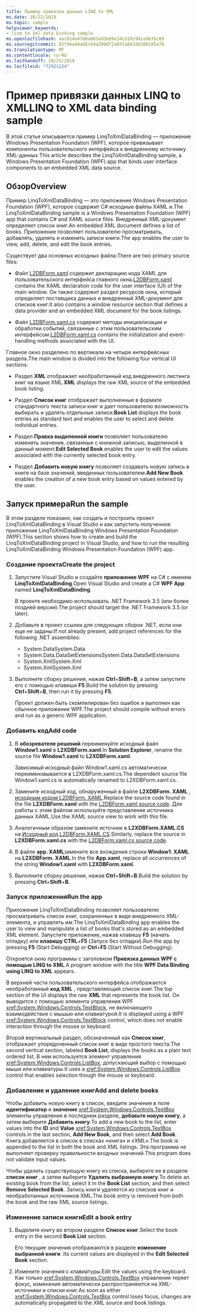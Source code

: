 ```yaml
---
title: Пример привязки данных LINQ to XML
ms.date: 10/22/2019
ms.topic: sample
helpviewer_keywords:
- linq to xml data binding sample
ms.openlocfilehash: aac814e4768a863a93e69e34cd18c941a9b35c89
ms.sourcegitcommit: 82f94a44ad5c64a399df2a03fa842db308185a76
ms.translationtype: MT
ms.contentlocale: ru-RU
ms.lasthandoff: 10/25/2019
ms.locfileid: "72921224"
---
```

# <a name="linq-to-xml-data-binding-sample"></a><span data-ttu-id="c1af5-102">Пример привязки данных LINQ to XML</span><span class="sxs-lookup"><span data-stu-id="c1af5-102">LINQ to XML data binding sample</span></span>

<span data-ttu-id="c1af5-103">В этой статье описывается пример LinqToXmlDataBinding — приложение Windows Presentation Foundation (WPF), которое привязывает компоненты пользовательского интерфейса к внедренному источнику XML-данных.</span><span class="sxs-lookup"><span data-stu-id="c1af5-103">This article describes the LinqToXmlDataBinding sample, a Windows Presentation Foundation (WPF) app that binds user interface components to an embedded XML data source.</span></span>

## <a name="overview"></a><span data-ttu-id="c1af5-104">Обзор</span><span class="sxs-lookup"><span data-stu-id="c1af5-104">Overview</span></span>

<span data-ttu-id="c1af5-105">Пример LinqToXmlDataBinding — это приложение Windows Presentation Foundation (WPF), которое содержит C# исходные файлы XAML и.</span><span class="sxs-lookup"><span data-stu-id="c1af5-105">The LinqToXmlDataBinding sample is a Windows Presentation Foundation (WPF) app that contains C# and XAML source files.</span></span> <span data-ttu-id="c1af5-106">Внедренный XML-документ определяет список книг.</span><span class="sxs-lookup"><span data-stu-id="c1af5-106">An embedded XML document defines a list of books.</span></span> <span data-ttu-id="c1af5-107">Приложение позволяет пользователю просматривать, добавлять, удалять и изменять записи книги.</span><span class="sxs-lookup"><span data-stu-id="c1af5-107">The app enables the user to view, add, delete, and edit the book entries.</span></span>

<span data-ttu-id="c1af5-108">Существует два основных исходных файла:</span><span class="sxs-lookup"><span data-stu-id="c1af5-108">There are two primary source files:</span></span>

- <span data-ttu-id="c1af5-109">Файл [L2DBForm.xaml](l2dbform-xaml-source-code.md) содержит декларацию кода XAML для пользовательского интерфейса главного окна.</span><span class="sxs-lookup"><span data-stu-id="c1af5-109">[L2DBForm.xaml](l2dbform-xaml-source-code.md) contains the XAML declaration code for the user interface (UI) of the main window.</span></span> <span data-ttu-id="c1af5-110">Он также содержит раздел ресурсов окна, который определяет поставщика данных и внедренный XML-документ для списков книг.</span><span class="sxs-lookup"><span data-stu-id="c1af5-110">It also contains a window resource section that defines a data provider and an embedded XML document for the book listings.</span></span>

- <span data-ttu-id="c1af5-111">Файл [L2DBForm.xaml.cs](l2dbform-xaml-cs-source-code.md) содержит методы инициализации и обработки событий, связанные с этим пользовательским интерфейсом.</span><span class="sxs-lookup"><span data-stu-id="c1af5-111">[L2DBForm.xaml.cs](l2dbform-xaml-cs-source-code.md) contains the initialization and event-handling methods associated with the UI.</span></span>

<span data-ttu-id="c1af5-112">Главное окно разделено по вертикали на четыре интерфейсных раздела.</span><span class="sxs-lookup"><span data-stu-id="c1af5-112">The main window is divided into the following four vertical UI sections:</span></span>

- <span data-ttu-id="c1af5-113">Раздел **XML** отображает необработанный код внедренного листинга книг на языке XML.</span><span class="sxs-lookup"><span data-stu-id="c1af5-113">**XML** displays the raw XML source of the embedded book listing.</span></span>

- <span data-ttu-id="c1af5-114">Раздел **Список книг** отображает выполненные в формате стандартного текста записи книг и дает пользователю возможность выбирать и удалять отдельные записи.</span><span class="sxs-lookup"><span data-stu-id="c1af5-114">**Book List** displays the book entries as standard text and enables the user to select and delete individual entries.</span></span>

- <span data-ttu-id="c1af5-115">Раздел **Правка выделенной книги** позволяет пользователю изменять значения, связанные с книжной записью, выделенной в данный момент.</span><span class="sxs-lookup"><span data-stu-id="c1af5-115">**Edit Selected Book** enables the user to edit the values associated with the currently selected book entry.</span></span>

- <span data-ttu-id="c1af5-116">Раздел **Добавить новую книгу** позволяет создавать новую запись в книге на базе значений, введенных пользователем.</span><span class="sxs-lookup"><span data-stu-id="c1af5-116">**Add New Book** enables the creation of a new book entry based on values entered by the user.</span></span>

## <a name="run-the-sample"></a><span data-ttu-id="c1af5-117">Запуск примера</span><span class="sxs-lookup"><span data-stu-id="c1af5-117">Run the sample</span></span>

<span data-ttu-id="c1af5-118">В этом разделе показано, как создать и построить проект LinqToXmlDataBinding в Visual Studio и как запустить полученное приложение LinqToXmlDataBinding Windows Presentation Foundation (WPF).</span><span class="sxs-lookup"><span data-stu-id="c1af5-118">This section shows how to create and build the LinqToXmlDataBinding project in Visual Studio, and how to run the resulting LinqToXmlDataBinding Windows Presentation Foundation (WPF) app.</span></span>

### <a name="create-the-project"></a><span data-ttu-id="c1af5-119">Создание проекта</span><span class="sxs-lookup"><span data-stu-id="c1af5-119">Create the project</span></span>

1. <span data-ttu-id="c1af5-120">Запустите Visual Studio и создайте **приложение WPF** на C# с именем **LinqToXmlDataBinding**.</span><span class="sxs-lookup"><span data-stu-id="c1af5-120">Open Visual Studio and create a C# **WPF App** named **LinqToXmlDataBinding**.</span></span>

   <span data-ttu-id="c1af5-121">В проекте необходимо использовать .NET Framework 3.5 (или более поздней версии).</span><span class="sxs-lookup"><span data-stu-id="c1af5-121">The project should target the .NET Framework 3.5 (or later).</span></span>

1. <span data-ttu-id="c1af5-122">Добавьте в проект ссылки для следующих сборок .NET, если они еще не заданы:</span><span class="sxs-lookup"><span data-stu-id="c1af5-122">If not already present, add project references for the following .NET assemblies:</span></span>

    - <span data-ttu-id="c1af5-123">System.Data</span><span class="sxs-lookup"><span data-stu-id="c1af5-123">System.Data</span></span>
    - <span data-ttu-id="c1af5-124">System.Data.DataSetExtensions</span><span class="sxs-lookup"><span data-stu-id="c1af5-124">System.Data.DataSetExtensions</span></span>
    - <span data-ttu-id="c1af5-125">System.Xml</span><span class="sxs-lookup"><span data-stu-id="c1af5-125">System.Xml</span></span>
    - <span data-ttu-id="c1af5-126">System.Xml</span><span class="sxs-lookup"><span data-stu-id="c1af5-126">System.Xml</span></span>

1. <span data-ttu-id="c1af5-127">Выполните сборку решения, нажав **Ctrl**+**Shift**+**B**, а затем запустите его с помощью клавиши **F5**.</span><span class="sxs-lookup"><span data-stu-id="c1af5-127">Build the solution by pressing **Ctrl**+**Shift**+**B**, then run it by pressing **F5**.</span></span>

   <span data-ttu-id="c1af5-128">Проект должен быть скомпилирован без ошибок и выполнен как обычное приложение WPF.</span><span class="sxs-lookup"><span data-stu-id="c1af5-128">The project should compile without errors and run as a generic WPF application.</span></span>

### <a name="add-code"></a><span data-ttu-id="c1af5-129">Добавить код</span><span class="sxs-lookup"><span data-stu-id="c1af5-129">Add code</span></span>

1. <span data-ttu-id="c1af5-130">В **обозревателе решений** переименуйте исходный файл **Window1.xaml** в **L2XDBForm.xaml**.</span><span class="sxs-lookup"><span data-stu-id="c1af5-130">In **Solution Explorer**, rename the source file **Window1.xaml** to **L2XDBForm.xaml**.</span></span>

   <span data-ttu-id="c1af5-131">Зависимый исходный файл Window1.xaml.cs автоматически переименовывается в L2XDBForm.xaml.cs.</span><span class="sxs-lookup"><span data-stu-id="c1af5-131">The dependent source file Window1.xaml.cs is automatically renamed to L2XDBForm.xaml.cs.</span></span>

1. <span data-ttu-id="c1af5-132">Замените исходный код, обнаруженный в файле **L2XDBForm. XAML** , [исходным кодом L2DBForm. XAML](l2dbform-xaml-source-code.md).</span><span class="sxs-lookup"><span data-stu-id="c1af5-132">Replace the source code found in the file **L2XDBForm.xaml** with the [L2DBForm.xaml source code](l2dbform-xaml-source-code.md).</span></span> <span data-ttu-id="c1af5-133">Для работы с этим файлом используйте представление источника данных XAML.</span><span class="sxs-lookup"><span data-stu-id="c1af5-133">Use the XAML source view to work with this file.</span></span>

1. <span data-ttu-id="c1af5-134">Аналогичным образом замените источник в **L2XDBForm.XAML.CS** на [Исходный код L2DBForm.XAML.CS](l2dbform-xaml-cs-source-code.md).</span><span class="sxs-lookup"><span data-stu-id="c1af5-134">Similarly, replace the source in **L2XDBForm.xaml.cs** with the [L2DBForm.xaml.cs source code](l2dbform-xaml-cs-source-code.md).</span></span>

1. <span data-ttu-id="c1af5-135">В файле **app. XAML**замените все вхождения строки **Window1. XAML** на **L2XDBForm. XAML**.</span><span class="sxs-lookup"><span data-stu-id="c1af5-135">In the file **App.xaml**, replace all occurrences of the string **Window1.xaml** with **L2XDBForm.xaml**.</span></span>

1. <span data-ttu-id="c1af5-136">Выполните сборку решения, нажав **Ctrl**+**Shift**+**B**.</span><span class="sxs-lookup"><span data-stu-id="c1af5-136">Build the solution by pressing **Ctrl**+**Shift**+**B**.</span></span>

### <a name="run-the-app"></a><span data-ttu-id="c1af5-137">Запуск приложения</span><span class="sxs-lookup"><span data-stu-id="c1af5-137">Run the app</span></span>

<span data-ttu-id="c1af5-138">Приложение LinqToXmlDataBinding позволяет пользователю просматривать список книг, сохраненных в виде внедренного XML-элемента, и управлять им.</span><span class="sxs-lookup"><span data-stu-id="c1af5-138">The LinqToXmlDataBinding app enables the user to view and manipulate a list of books that's stored as an embedded XML element.</span></span> <span data-ttu-id="c1af5-139">Запустите приложение, нажав клавишу **F5** (начать отладку) или **клавишу CTRL**+**F5** (Запуск без отладки).</span><span class="sxs-lookup"><span data-stu-id="c1af5-139">Run the app by pressing **F5** (Start Debugging) or **Ctrl**+**F5** (Start Without Debugging).</span></span>

<span data-ttu-id="c1af5-140">Откроется окно программы с заголовком **Привязка данных WPF с помощью LINQ to XML**.</span><span class="sxs-lookup"><span data-stu-id="c1af5-140">A program window with the title **WPF Data Binding using LINQ to XML** appears.</span></span>

<span data-ttu-id="c1af5-141">В верхней части пользовательского интерфейса отображается необработанный **код XML** , представляющий список книг.</span><span class="sxs-lookup"><span data-stu-id="c1af5-141">The top section of the UI displays the raw **XML** that represents the book list.</span></span> <span data-ttu-id="c1af5-142">Он выводится с помощью элемента управления WPF <xref:System.Windows.Controls.TextBlock>, не включающего взаимодействие с мышью или клавиатурой.</span><span class="sxs-lookup"><span data-stu-id="c1af5-142">It is displayed using a WPF <xref:System.Windows.Controls.TextBlock> control, which does not enable interaction through the mouse or keyboard.</span></span>

<span data-ttu-id="c1af5-143">Второй вертикальный раздел, обозначенный как **Список книг**, отображает упорядоченный список книг в виде простого текста.</span><span class="sxs-lookup"><span data-stu-id="c1af5-143">The second vertical section, labeled **Book List**, displays the books as a plain text ordered list.</span></span> <span data-ttu-id="c1af5-144">В нем используется элемент управления <xref:System.Windows.Controls.ListBox>, допускающий выбор с помощью мыши или клавиатуры.</span><span class="sxs-lookup"><span data-stu-id="c1af5-144">It uses a <xref:System.Windows.Controls.ListBox> control that enables selection though the mouse or keyboard.</span></span>

### <a name="add-and-delete-books"></a><span data-ttu-id="c1af5-145">Добавление и удаление книг</span><span class="sxs-lookup"><span data-stu-id="c1af5-145">Add and delete books</span></span>

<span data-ttu-id="c1af5-146">Чтобы добавить новую книгу в список, введите значения в поле **идентификатор** и **значение** <xref:System.Windows.Controls.TextBox> элементы управления в последнем разделе, **добавьте новую книгу**, а затем выберите **Добавить книгу**.</span><span class="sxs-lookup"><span data-stu-id="c1af5-146">To add a new book to the list, enter values into the **ID** and **Value** <xref:System.Windows.Controls.TextBox> controls in the last section, **Add New Book**, and then select **Add Book**.</span></span> <span data-ttu-id="c1af5-147">Книга добавляется в список в списках «книга» и «XML».</span><span class="sxs-lookup"><span data-stu-id="c1af5-147">The book is appended to the list in both the book and XML listings.</span></span> <span data-ttu-id="c1af5-148">Эта программа не выполняет проверку правильности входных значений.</span><span class="sxs-lookup"><span data-stu-id="c1af5-148">This program does not validate input values.</span></span>

<span data-ttu-id="c1af5-149">Чтобы удалить существующую книгу из списка, выберите ее в разделе **список книг** , а затем выберите **Удалить выбранную книгу**.</span><span class="sxs-lookup"><span data-stu-id="c1af5-149">To delete an existing book from the list, select it in the **Book List** section, and then select **Remove Selected Book**.</span></span> <span data-ttu-id="c1af5-150">Запись книги удаляется из списков книг и необработанных источников XML.</span><span class="sxs-lookup"><span data-stu-id="c1af5-150">The book entry is removed from both the book and the raw XML source listings.</span></span>

### <a name="edit-a-book-entry"></a><span data-ttu-id="c1af5-151">Изменение записи книги</span><span class="sxs-lookup"><span data-stu-id="c1af5-151">Edit a book entry</span></span>

1. <span data-ttu-id="c1af5-152">Выделите книгу во втором разделе **Список книг**.</span><span class="sxs-lookup"><span data-stu-id="c1af5-152">Select the book entry in the second **Book List** section.</span></span>

   <span data-ttu-id="c1af5-153">Его текущие значения отображаются в разделе **изменение выбранной книги** .</span><span class="sxs-lookup"><span data-stu-id="c1af5-153">Its current values are displayed in the **Edit Selected Book** section.</span></span>

1. <span data-ttu-id="c1af5-154">Измените значения с клавиатуры.</span><span class="sxs-lookup"><span data-stu-id="c1af5-154">Edit the values using the keyboard.</span></span> <span data-ttu-id="c1af5-155">Как только <xref:System.Windows.Controls.TextBox> управления теряет фокус, изменения автоматически распространяются на XML-источники и списки книг.</span><span class="sxs-lookup"><span data-stu-id="c1af5-155">As soon as either <xref:System.Windows.Controls.TextBox> control loses focus, changes are automatically propagated to the XML source and book listings.</span></span>
